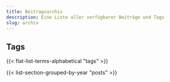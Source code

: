 ```yaml
---
title: Beitragsarchiv
description: Eine Liste aller verfügbarer Beiträge und Tags
slug: archiv
---
```


## Tags

<p>
{{< flat-list-terms-alphabetical "tags" >}}
</p>

{{< list-section-grouped-by-year "posts" >}}
